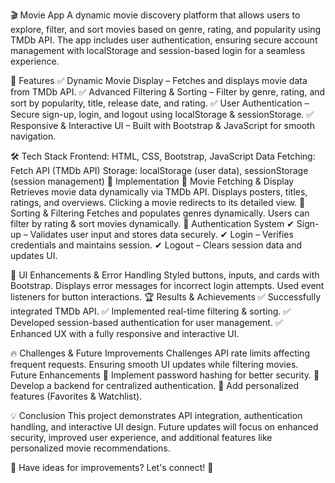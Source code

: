 🎬 Movie App
A dynamic movie discovery platform that allows users to explore, filter, and sort movies based on genre, rating, and popularity using TMDb API. The app includes user authentication, ensuring secure account management with localStorage and session-based login for a seamless experience.

🚀 Features
✅ Dynamic Movie Display – Fetches and displays movie data from TMDb API.
✅ Advanced Filtering & Sorting – Filter by genre, rating, and sort by popularity, title, release date, and rating.
✅ User Authentication – Secure sign-up, login, and logout using localStorage & sessionStorage.
✅ Responsive & Interactive UI – Built with Bootstrap & JavaScript for smooth navigation.

🛠️ Tech Stack
Frontend: HTML, CSS, Bootstrap, JavaScript
Data Fetching: Fetch API (TMDb API)
Storage: localStorage (user data), sessionStorage (session management)
🔧 Implementation
📌 Movie Fetching & Display
Retrieves movie data dynamically via TMDb API.
Displays posters, titles, ratings, and overviews.
Clicking a movie redirects to its detailed view.
🎯 Sorting & Filtering
Fetches and populates genres dynamically.
Users can filter by rating & sort movies dynamically.
🔑 Authentication System
✔ Sign-up – Validates user input and stores data securely.
✔ Login – Verifies credentials and maintains session.
✔ Logout – Clears session data and updates UI.

🎨 UI Enhancements & Error Handling
Styled buttons, inputs, and cards with Bootstrap.
Displays error messages for incorrect login attempts.
Used event listeners for button interactions.
🏆 Results & Achievements
✅ Successfully integrated TMDb API.
✅ Implemented real-time filtering & sorting.
✅ Developed session-based authentication for user management.
✅ Enhanced UX with a fully responsive and interactive UI.

🔥 Challenges & Future Improvements
Challenges
API rate limits affecting frequent requests.
Ensuring smooth UI updates while filtering movies.
Future Enhancements
🚀 Implement password hashing for better security.
🚀 Develop a backend for centralized authentication.
🚀 Add personalized features (Favorites & Watchlist).

💡 Conclusion
This project demonstrates API integration, authentication handling, and interactive UI design. Future updates will focus on enhanced security, improved user experience, and additional features like personalized movie recommendations.

📩 Have ideas for improvements? Let's connect! 🚀
